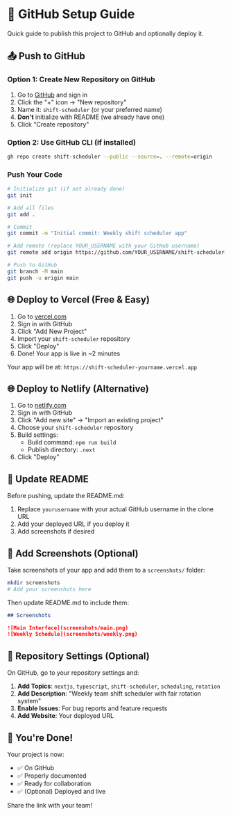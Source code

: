 # 🚀 GitHub Setup Guide

Quick guide to publish this project to GitHub and optionally deploy it.

## 📤 Push to GitHub

### Option 1: Create New Repository on GitHub

1. Go to [GitHub](https://github.com) and sign in
2. Click the "+" icon → "New repository"
3. Name it: `shift-scheduler` (or your preferred name)
4. **Don't** initialize with README (we already have one)
5. Click "Create repository"

### Option 2: Use GitHub CLI (if installed)

```bash
gh repo create shift-scheduler --public --source=. --remote=origin
```

### Push Your Code

```bash
# Initialize git (if not already done)
git init

# Add all files
git add .

# Commit
git commit -m "Initial commit: Weekly shift scheduler app"

# Add remote (replace YOUR_USERNAME with your GitHub username)
git remote add origin https://github.com/YOUR_USERNAME/shift-scheduler.git

# Push to GitHub
git branch -M main
git push -u origin main
```

## 🌐 Deploy to Vercel (Free & Easy)

1. Go to [vercel.com](https://vercel.com)
2. Sign in with GitHub
3. Click "Add New Project"
4. Import your `shift-scheduler` repository
5. Click "Deploy"
6. Done! Your app is live in ~2 minutes

Your app will be at: `https://shift-scheduler-yourname.vercel.app`

## 🌐 Deploy to Netlify (Alternative)

1. Go to [netlify.com](https://netlify.com)
2. Sign in with GitHub
3. Click "Add new site" → "Import an existing project"
4. Choose your `shift-scheduler` repository
5. Build settings:
   - Build command: `npm run build`
   - Publish directory: `.next`
6. Click "Deploy"

## 📝 Update README

Before pushing, update the README.md:

1. Replace `yourusername` with your actual GitHub username in the clone URL
2. Add your deployed URL if you deploy it
3. Add screenshots if desired

## 🎨 Add Screenshots (Optional)

Take screenshots of your app and add them to a `screenshots/` folder:

```bash
mkdir screenshots
# Add your screenshots here
```

Then update README.md to include them:

```markdown
## Screenshots

![Main Interface](screenshots/main.png)
![Weekly Schedule](screenshots/weekly.png)
```

## 📄 Repository Settings (Optional)

On GitHub, go to your repository settings and:

1. **Add Topics**: `nextjs`, `typescript`, `shift-scheduler`, `scheduling`, `rotation`
2. **Add Description**: "Weekly team shift scheduler with fair rotation system"
3. **Enable Issues**: For bug reports and feature requests
4. **Add Website**: Your deployed URL

## 🎉 You're Done!

Your project is now:
- ✅ On GitHub
- ✅ Properly documented
- ✅ Ready for collaboration
- ✅ (Optional) Deployed and live

Share the link with your team!
